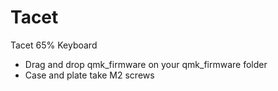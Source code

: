 # Tacet
Tacet 65% Keyboard

- Drag and drop qmk_firmware on your qmk_firmware folder
- Case and plate take M2 screws
